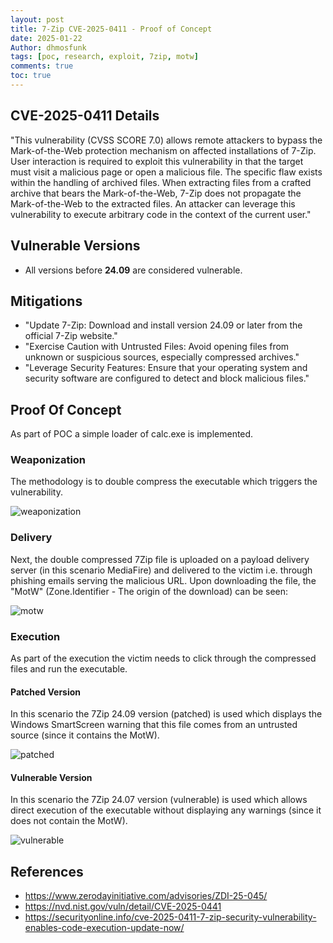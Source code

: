 ```yaml
---
layout: post
title: 7-Zip CVE-2025-0411 - Proof of Concept
date: 2025-01-22
Author: dhmosfunk
tags: [poc, research, exploit, 7zip, motw]
comments: true
toc: true
---
```


## CVE-2025-0411 Details

"This vulnerability (CVSS SCORE	7.0) allows remote attackers to bypass the Mark-of-the-Web protection mechanism on affected installations of 7-Zip. User interaction is required to exploit this vulnerability in that the target must visit a malicious page or open a malicious file.
The specific flaw exists within the handling of archived files. When extracting files from a crafted archive that bears the Mark-of-the-Web, 7-Zip does not propagate the Mark-of-the-Web to the extracted files. An attacker can leverage this vulnerability to execute arbitrary code in the context of the current user."

## Vulnerable Versions
- All versions before **24.09** are considered vulnerable.

## Mitigations
- "Update 7-Zip: Download and install version 24.09 or later from the official 7-Zip website."
- "Exercise Caution with Untrusted Files: Avoid opening files from unknown or suspicious sources, especially compressed archives."
- "Leverage Security Features: Ensure that your operating system and security software are configured to detect and block malicious files."

## Proof Of Concept
As part of POC a simple loader of calc.exe is implemented.

### Weaponization
The methodology is to double compress the executable which triggers the vulnerability. 

![weaponization](https://github.com/user-attachments/assets/dd0a1975-308c-49a8-a938-521eb3c751a6)

### Delivery
Next, the double compressed 7Zip file is uploaded on a payload delivery server (in this scenario MediaFire) and delivered to the victim i.e. through phishing emails serving the malicious URL. 
Upon downloading the file, the "MotW" (Zone.Identifier - The origin of the download) can be seen:

![motw](https://github.com/user-attachments/assets/90061d91-f7b3-4d15-ba29-45e09fe97a09)

### Execution
As part of the execution the victim needs to click through the compressed files and run the executable.

#### Patched Version
In this scenario the 7Zip 24.09 version (patched) is used which displays the Windows SmartScreen warning that this file comes from an untrusted source (since it contains the MotW).

![patched](https://github.com/user-attachments/assets/616172f1-5eae-47e4-b42d-a8bb0347a068)

#### Vulnerable Version
In this scenario the 7Zip 24.07 version (vulnerable) is used which allows direct execution of the executable without displaying any warnings (since it does not contain the MotW).

![vulnerable](https://github.com/user-attachments/assets/a0e84f09-aec8-4c07-88cd-be1227c1325f)

## References
- https://www.zerodayinitiative.com/advisories/ZDI-25-045/
- https://nvd.nist.gov/vuln/detail/CVE-2025-0441
- https://securityonline.info/cve-2025-0411-7-zip-security-vulnerability-enables-code-execution-update-now/
